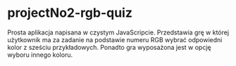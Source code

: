# projectNo2-rgb-quiz

Prosta aplikacja napisana w czystym JavaScripcie. 
Przedstawia grę w której użytkownik ma za zadanie na podstawie numeru RGB wybrać odpowiedni kolor z sześciu przykładowych. Ponadto gra wyposażona jest w opcję wyboru innego koloru. 
